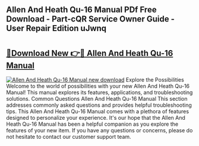 ## Allen And Heath Qu-16 Manual PDf Free Download - Part-cQR Service Owner Guide - User Repair Edition uJwnq

# <h2><a href="http://bc31143.oget.top/?id=Allen+And+Heath+Qu-16+Manual">🔗Download New 👉🔴 Allen And Heath Qu-16 Manual</a></h2>

[![Allen And Heath Qu-16 Manual new download](https://i.imgur.com/5g1atiW.png)](http://bc31143.oget.top/?id=Allen+And+Heath+Qu-16+Manual)
Explore the Possibilities Welcome to the world of possibilities with your new Allen And Heath Qu-16 Manual! This manual explores its features, applications, and troubleshooting solutions. Common Questions Allen And Heath Qu-16 Manual This section addresses commonly asked questions and provides helpful troubleshooting tips. This Allen And Heath Qu-16 Manual comes with a plethora of features designed to personalize your experience. It's our hope that the Allen And Heath Qu-16 Manual has been a helpful companion as you explore the features of your new item. If you have any questions or concerns, please do not hesitate to contact our customer support team.

